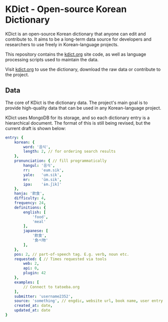 # KDict - Open-source Korean Dictionary

KDict is an open-source Korean dictionary that anyone can edit and contribute to.
It aims to be a long-term data source for developers and researchers to use freely in Korean-language projects.

This repository contains the [kdict.org](http://kdict.org) site code, as well as language processing scripts used to maintain the data.

Visit [kdict.org](http://kdict.org) to use the dictionary, download the raw data or contribute to the project.


## Data

The core of KDict is the dictionary data. The project's main goal is to provide high-quality data that can be used in any Korean-language project.

KDict uses MongoDB for its storage, and so each dictionary entry is a hierarchical document.
The format of this is still being revised, but the current draft is shown below:

```yaml
entry: {
	korean: {
		word: '음식',
		length: 2, // for ordering search results
	},
	pronunciation: { // fill programmatically
		hangul: '음식',
		rr:     'eum.sik',
		yale:   'um.sik',
		mr:     'ŭm.sik',
		ipa:    'ɨm.ʃik]'
	},
	hanja: '飮食', 
	difficulty: 4,
	frequency: 24,
	definitions: {
		english: [
			'food',
			'meal'
		],
		japanese: [
			'飲食',
			'食べ物'
		],
	},
	pos: 2, // part-of-speech tag. E.g. verb, noun etc.
	requested: { // Times requested via tools
		web: 2,
		api: 0,
		plugin: 42
	},
	examples: [
		// Connect to tatoeba.org
	],
	submitter: 'username2352',
	source: 'something', // engdic, website url, book name, user entry ]
	created_at: date,
	updated_at: date
}
```